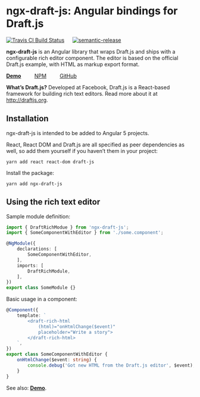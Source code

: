 # ngx-draft-js: Angular bindings for Draft.js

[![Travis CI Build Status](https://travis-ci.org/strogonoff/ngx-draft-js.svg?branch=master)](https://travis-ci.org/strogonoff/ngx-draft-js)
&emsp;
[![semantic-release](https://img.shields.io/badge/%20%20%F0%9F%93%A6%F0%9F%9A%80-semantic--release-e10079.svg)](https://github.com/semantic-release/semantic-release)

**ngx-draft-js** is an Angular library that wraps Draft.js
and ships with a configurable rich editor component.
The editor is based on the official Draft.js example,
with HTML as markup export format.

[**Demo**](https://ngx-draft-js-demo-6aa62.firebaseapp.com/ "Showcases rich editor functionality with bindings")
&emsp;&emsp;
[NPM](https://www.npmjs.com/package/ngx-draft-js)
&emsp;&emsp;
[GitHub](https://github.com/strogonoff/ngx-draft-js/)

**What’s Draft.js?** Developed at Facebook, Draft.js is a React-based framework
for building rich text editors. Read more about it at http://draftjs.org.

## Installation

ngx-draft-js is intended to be added to Angular 5 projects.

React, React DOM and Draft.js are all specified as peer dependencies as well,
so add them yourself if you haven’t them in your project:

    yarn add react react-dom draft-js

Install the package:

    yarn add ngx-draft-js


## Using the rich text editor

Sample module definition:

```typescript
import { DraftRichModue } from 'ngx-draft-js';
import { SomeComponentWithEditor } from './some.component';

@NgModule({
    declarations: [
        SomeComponentWithEditor,
    ],
    imports: [
        DraftRichModule,
    ],
})
export class SomeModule {}
```

Basic usage in a component:

```typescript
@Component({
    template: `
        <draft-rich-html
            (html)="onHtmlChange($event)"
            placeholder="Write a story">
        </draft-rich-html>
    `,
})
export class SomeComponentWithEditor {
    onHtmlChange($event: string) {
        console.debug('Got new HTML from the Draft.js editor', $event);
    }
}
```

See also: [**Demo**](https://ngx-draft-js-demo-6aa62.firebaseapp.com/).
